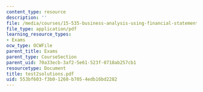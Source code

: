```yaml
---
content_type: resource
description: ''
file: /media/courses/15-535-business-analysis-using-financial-statements-spring-2003/553bf603f3b01260b7054edb16bd2282_test2solutions.pdf
file_type: application/pdf
learning_resource_types:
- Exams
ocw_type: OCWFile
parent_title: Exams
parent_type: CourseSection
parent_uid: 70a33ecb-3af2-5e61-523f-0718ab257cb1
resourcetype: Document
title: test2solutions.pdf
uid: 553bf603-f3b0-1260-b705-4edb16bd2282
---
```

